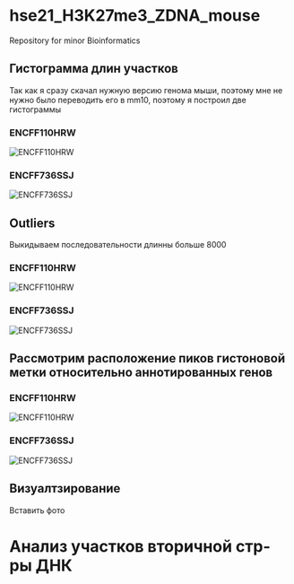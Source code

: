 # hse21_H3K27me3_ZDNA_mouse

Repository for minor Bioinformatics

## Гистограмма длин участков 

Так как я сразу скачал нужную версию генома мыши, поэтому мне не нужно было переводить его в mm10, поэтому я построил две гистограммы

### ENCFF110HRW

![ENCFF110HRW](images/len_hist.H3K27me3_C2C12.ENCFF110HRW.mm10.png)

### ENCFF736SSJ

![ENCFF736SSJ](images/len_hist.H3K27me3_C2C12.ENCFF736SSJ.mm10.png)

## Outliers
Выкидываем последовательности длинны больше 8000

### ENCFF110HRW

![ENCFF110HRW](images/filter_peaks.H3K27me3_C2C12.ENCFF110HRW.mm10.filtered.hist.png)

### ENCFF736SSJ

![ENCFF736SSJ](images/filter_peaks.H3K27me3_C2C12.ENCFF736SSJ.mm10.filtered.hist.png)

## Рассмотрим расположение пиков гистоновой метки относительно аннотированных генов

### ENCFF110HRW

![ENCFF110HRW](images/chip_seeker.H3K27me3_C2C12.ENCFF110HRW.mm10.plotAnnoPie.png)

### ENCFF736SSJ

![ENCFF736SSJ](images/chip_seeker.H3K27me3_C2C12.ENCFF736SSJ.mm10.plotAnnoPie.png)

## Визуалтзирование

Вставить фото

# Анализ участков вторичной стр-ры ДНК

